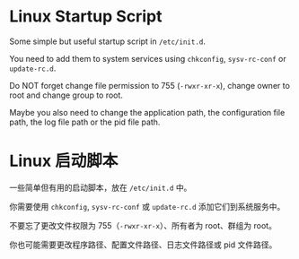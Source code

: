 Linux Startup Script
====================

Some simple but useful startup script in `/etc/init.d`.

You need to add them to system services using `chkconfig`, `sysv-rc-conf` or `update-rc.d`.

Do NOT forget change file permission to 755 (`-rwxr-xr-x`), change owner to root and change group to root.

Maybe you also need to change the application path, the configuration file path, the log file path or the pid file path.

Linux 启动脚本
=============

一些简单但有用的启动脚本，放在 `/etc/init.d` 中。

你需要使用 `chkconfig`, `sysv-rc-conf` 或 `update-rc.d` 添加它们到系统服务中。

不要忘了更改文件权限为 755（`-rwxr-xr-x`）、所有者为 root、群组为 root。

你也可能需要更改程序路径、配置文件路径、日志文件路径或 pid 文件路径。
